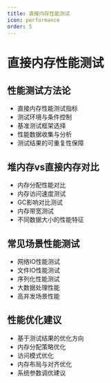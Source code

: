 ```yaml
---
title: 直接内存性能测试
icon: performance
order: 5
---
```


# 直接内存性能测试

## 性能测试方法论

- 直接内存性能测试指标
- 测试环境与条件控制
- 基准测试框架选择
- 性能数据收集与分析
- 测试结果的可重复性保障

## 堆内存vs直接内存对比

- 内存分配性能对比
- 内存访问速度测试
- GC影响对比测试
- 内存带宽测试
- 不同数据大小的性能特征

## 常见场景性能测试

- 网络IO性能测试
- 文件IO性能测试
- 序列化性能测试
- 大数据处理性能
- 高并发场景性能

## 性能优化建议

- 基于测试结果的优化方向
- 内存分配策略优化
- 访问模式优化
- 内存布局与对齐优化
- 系统参数调优建议
